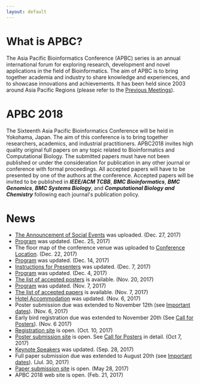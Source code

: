 ```yaml
---
layout: default
---
```

# What is APBC?

The Asia Pacific Bioinformatics Conference (APBC) series is an annual international forum for exploring research, development and novel applications in the field of Bioinformatics. The aim of APBC is to bring together academia and industry to share knowledge and experiences, and to showcase innovations and achievements. It has been held since 2003 around Asia Pacific Regions (please refer to the [Previous Meetings](http://homepage.cs.latrobe.edu.au/ypchen/APBChomepage.htm)).

# APBC 2018

The Sixteenth Asia Pacific Bioinformatics Conference will be held in Yokohama, Japan. The aim of this conference is to bring together researchers, academics, and industrial practitioners. APBC2018 invites high quality original full papers on any topic related to Bioinformatics and Computational Biology. The submitted papers must have not been published or under the consideration for publication in any other journal or conference with formal proceedings. All accepted papers will have to be presented by one of the authors at the conference. Accepted papers will be invited to be published in **_IEEE/ACM TCBB_**, **_BMC Bioinformatics_**, **_BMC Genomics_**, **_BMC Systems Biology_**, and **_Computational Biology and Chemistry_** following each journal's publication policy.


# News

* [The Announcement of Social Events](/social.html) was uploaded. (Dec. 27, 2017)
* [Program](/program.html) was updated. (Dec. 25, 2017)
* The floor map of the conference venue was uploaded to [Conference Location](/location.html). (Dec. 22, 2017)
* [Program](/program.html) was updated. (Dec. 14, 2017)
* [Instructions for Presenters](/instructions.html) was updated. (Dec. 7, 2017)
* [Program](/program.html) was updated. (Dec. 4, 2017)
* [The list of accepted posters](/accepted_posters.html) is available. (Nov. 20, 2017)
* [Program](/program.html) was updated. (Nov. 7, 2017)
* [The list of accepted papers](/accepted_papers.html) is available. (Nov. 7, 2017)
* [Hotel Accommodation](/hotel.html) was updated. (Nov. 6, 2017)
* Poster submission due was extended to November 12th (see [Important dates](/deadlines.html)). (Nov. 6, 2017)
* Early bird registration due was extended to November 20th (See [Call for Posters](/poster.html)). (Nov. 6 2017)
* [Registration site](/registration.html) is open. (Oct. 10, 2017)
* [Poster submission site](https://www.easychair.org/conferences/?conf=apbc2018) is open. See [Call for Posters](/poster.html) in detail. (Oct 7, 2017)
* [Keynote Speakers](/keynotes.html) was updated. (Sep. 28, 2017)
* Full paper submission due was extended to August 20th (see [Important dates](/deadlines.html)). (Jul. 30, 2017)
* [Paper submission site](https://www.easychair.org/conferences/?conf=apbc2018) is open. (May 28, 2017)
* APBC 2018 web site is open. (Feb. 21, 2017)

<!-- {% for post in site.posts %} -->
<!-- * [{{ post.title }}]({{ site.baseurl}}{{ post.url }}) ({{ post.date | date_to_string }}) -->
<!-- {% endfor %} -->

